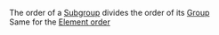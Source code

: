The order of a [Subgroup](./Subgroup.md) divides the order of its [Group](./Group.md)  
Same for the [Element order](./Element_order.md)